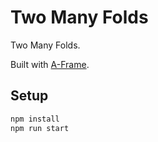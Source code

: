 # Two Many Folds

Two Many Folds.

Built with [A-Frame](https://aframe.io).

## Setup

```sh
npm install
npm run start
```
